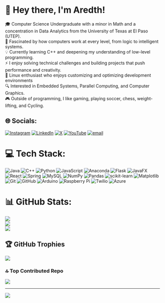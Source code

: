 # 💫 Hey there, I'm Aredth!
🎓 Computer Science Undergraduate with a minor in Math and a concentration in Data Analytics from the University of Texas at El Paso (UTEP).<br>🧠 Fascinated by how computers work at every level, from logic to intelligent systems.<br>💡 Currently learning C++ and deepening my understanding of low-level programming.<br>⚡ I enjoy solving technical challenges and building projects that push performance and creativity.<br>🐧 Linux enthusiast who enjoys customizing and optimizing development environments<br>🔍 Interested in Embedded Systems, Parallel Computing, and Computer Graphics.<br>🎮 Outside of programming, I like gaming, playing soccer, chess, weight-lifting, and Cycling.


## 🌐 Socials:
[![Instagram](https://img.shields.io/badge/Instagram-%23E4405F.svg?logo=Instagram&logoColor=white)](https://instagram.com/@rockstarskar) [![LinkedIn](https://img.shields.io/badge/LinkedIn-%230077B5.svg?logo=linkedin&logoColor=white)](https://linkedin.com/in/https://www.linkedin.com/in/aredthsanchez/) [![X](https://img.shields.io/badge/X-black.svg?logo=X&logoColor=white)](https://x.com/@rockstarskar) [![YouTube](https://img.shields.io/badge/YouTube-%23FF0000.svg?logo=YouTube&logoColor=white)](https://youtube.com/@rockstarskar) [![email](https://img.shields.io/badge/Email-D14836?logo=gmail&logoColor=white)](mailto:aredth7@gmail.com) 

# 💻 Tech Stack:
![Java](https://img.shields.io/badge/java-%23ED8B00.svg?style=for-the-badge&logo=openjdk&logoColor=white) ![C++](https://img.shields.io/badge/c++-%2300599C.svg?style=for-the-badge&logo=c%2B%2B&logoColor=white) ![Python](https://img.shields.io/badge/python-3670A0?style=for-the-badge&logo=python&logoColor=ffdd54) ![JavaScript](https://img.shields.io/badge/javascript-%23323330.svg?style=for-the-badge&logo=javascript&logoColor=%23F7DF1E) ![Anaconda](https://img.shields.io/badge/Anaconda-%2344A833.svg?style=for-the-badge&logo=anaconda&logoColor=white) ![Flask](https://img.shields.io/badge/flask-%23000.svg?style=for-the-badge&logo=flask&logoColor=white) ![JavaFX](https://img.shields.io/badge/javafx-%23FF0000.svg?style=for-the-badge&logo=javafx&logoColor=white) ![React](https://img.shields.io/badge/react-%2320232a.svg?style=for-the-badge&logo=react&logoColor=%2361DAFB) ![Spring](https://img.shields.io/badge/spring-%236DB33F.svg?style=for-the-badge&logo=spring&logoColor=white) ![MySQL](https://img.shields.io/badge/mysql-4479A1.svg?style=for-the-badge&logo=mysql&logoColor=white) ![NumPy](https://img.shields.io/badge/numpy-%23013243.svg?style=for-the-badge&logo=numpy&logoColor=white) ![Pandas](https://img.shields.io/badge/pandas-%23150458.svg?style=for-the-badge&logo=pandas&logoColor=white) ![scikit-learn](https://img.shields.io/badge/scikit--learn-%23F7931E.svg?style=for-the-badge&logo=scikit-learn&logoColor=white) ![Matplotlib](https://img.shields.io/badge/Matplotlib-%23ffffff.svg?style=for-the-badge&logo=Matplotlib&logoColor=black) ![Git](https://img.shields.io/badge/git-%23F05033.svg?style=for-the-badge&logo=git&logoColor=white) ![GitHub](https://img.shields.io/badge/github-%23121011.svg?style=for-the-badge&logo=github&logoColor=white) ![Arduino](https://img.shields.io/badge/-Arduino-00979D?style=for-the-badge&logo=Arduino&logoColor=white) ![Raspberry Pi](https://img.shields.io/badge/-Raspberry_Pi-C51A4A?style=for-the-badge&logo=Raspberry-Pi) ![Twilio](https://img.shields.io/badge/Twilio-F22F46?style=for-the-badge&logo=Twilio&logoColor=white) ![Azure](https://img.shields.io/badge/azure-%230072C6.svg?style=for-the-badge&logo=microsoftazure&logoColor=white)
# 📊 GitHub Stats:
![](https://github-readme-stats.vercel.app/api?username=AredthSanchez&theme=omni&hide_border=false&include_all_commits=false&count_private=false)<br/>
![](https://nirzak-streak-stats.vercel.app/?user=AredthSanchez&theme=omni&hide_border=false)<br/>
![](https://github-readme-stats.vercel.app/api/top-langs/?username=AredthSanchez&theme=omni&hide_border=false&include_all_commits=false&count_private=false&layout=compact)

## 🏆 GitHub Trophies
![](https://github-profile-trophy.vercel.app/?username=AredthSanchez&theme=dracula&no-frame=true&no-bg=false&margin-w=4)

### 🔝 Top Contributed Repo
![](https://github-contributor-stats.vercel.app/api?username=AredthSanchez&limit=5&theme=omni&combine_all_yearly_contributions=true)

---
[![](https://visitcount.itsvg.in/api?id=AredthSanchez&icon=3&color=0)](https://visitcount.itsvg.in)

<!-- Proudly created with GPRM ( https://gprm.itsvg.in ) -->

